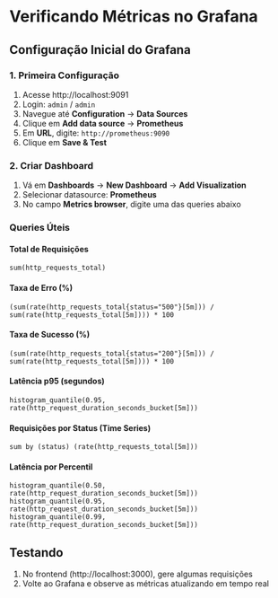 # Verificando Métricas no Grafana

## Configuração Inicial do Grafana

### 1. Primeira Configuração

1. Acesse http://localhost:9091
2. Login: `admin` / `admin`
3. Navegue até **Configuration** → **Data Sources**
4. Clique em **Add data source** → **Prometheus**
5. Em **URL**, digite: `http://prometheus:9090`
6. Clique em **Save & Test**

### 2. Criar Dashboard

1. Vá em **Dashboards** → **New Dashboard** → **Add Visualization**
2. Selecionar datasource: **Prometheus**
3. No campo **Metrics browser**, digite uma das queries abaixo

### Queries Úteis

#### Total de Requisições
```
sum(http_requests_total)
```

#### Taxa de Erro (%)
```
(sum(rate(http_requests_total{status="500"}[5m])) / sum(rate(http_requests_total[5m]))) * 100
```

#### Taxa de Sucesso (%)
```
(sum(rate(http_requests_total{status="200"}[5m])) / sum(rate(http_requests_total[5m]))) * 100
```

#### Latência p95 (segundos)
```
histogram_quantile(0.95, rate(http_request_duration_seconds_bucket[5m]))
```

#### Requisições por Status (Time Series)
```
sum by (status) (rate(http_requests_total[5m]))
```

#### Latência por Percentil
```
histogram_quantile(0.50, rate(http_request_duration_seconds_bucket[5m]))
histogram_quantile(0.95, rate(http_request_duration_seconds_bucket[5m]))
histogram_quantile(0.99, rate(http_request_duration_seconds_bucket[5m]))
```

## Testando

1. No frontend (http://localhost:3000), gere algumas requisições
2. Volte ao Grafana e observe as métricas atualizando em tempo real

